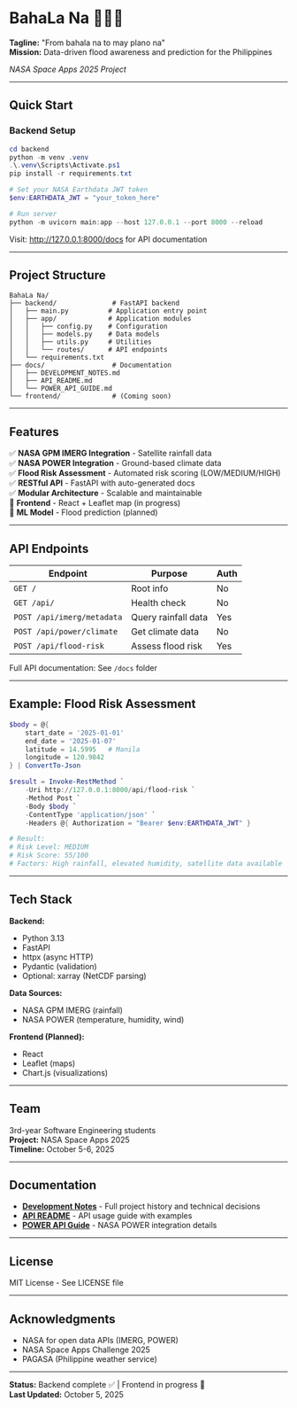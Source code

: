 # BahaLa Na 🌊🇵🇭

**Tagline:** "From bahala na to may plano na"  
**Mission:** Data-driven flood awareness and prediction for the Philippines

*NASA Space Apps 2025 Project*

---

## Quick Start

### Backend Setup

```powershell
cd backend
python -m venv .venv
.\.venv\Scripts\Activate.ps1
pip install -r requirements.txt

# Set your NASA Earthdata JWT token
$env:EARTHDATA_JWT = "your_token_here"

# Run server
python -m uvicorn main:app --host 127.0.0.1 --port 8000 --reload
```

Visit: http://127.0.0.1:8000/docs for API documentation

---

## Project Structure

```
BahaLa Na/
├── backend/              # FastAPI backend
│   ├── main.py          # Application entry point
│   ├── app/             # Application modules
│   │   ├── config.py    # Configuration
│   │   ├── models.py    # Data models
│   │   ├── utils.py     # Utilities
│   │   └── routes/      # API endpoints
│   └── requirements.txt
├── docs/                 # Documentation
│   ├── DEVELOPMENT_NOTES.md
│   ├── API_README.md
│   └── POWER_API_GUIDE.md
└── frontend/             # (Coming soon)
```

---

## Features

✅ **NASA GPM IMERG Integration** - Satellite rainfall data  
✅ **NASA POWER Integration** - Ground-based climate data  
✅ **Flood Risk Assessment** - Automated risk scoring (LOW/MEDIUM/HIGH)  
✅ **RESTful API** - FastAPI with auto-generated docs  
✅ **Modular Architecture** - Scalable and maintainable  
🚧 **Frontend** - React + Leaflet map (in progress)  
🚧 **ML Model** - Flood prediction (planned)

---

## API Endpoints

| Endpoint | Purpose | Auth |
|----------|---------|------|
| `GET /` | Root info | No |
| `GET /api/` | Health check | No |
| `POST /api/imerg/metadata` | Query rainfall data | Yes |
| `POST /api/power/climate` | Get climate data | No |
| `POST /api/flood-risk` | Assess flood risk | Yes |

Full API documentation: See `/docs` folder

---

## Example: Flood Risk Assessment

```powershell
$body = @{
    start_date = '2025-01-01'
    end_date = '2025-01-07'
    latitude = 14.5995   # Manila
    longitude = 120.9842
} | ConvertTo-Json

$result = Invoke-RestMethod `
    -Uri http://127.0.0.1:8000/api/flood-risk `
    -Method Post `
    -Body $body `
    -ContentType 'application/json' `
    -Headers @{ Authorization = "Bearer $env:EARTHDATA_JWT" }

# Result:
# Risk Level: MEDIUM
# Risk Score: 55/100
# Factors: High rainfall, elevated humidity, satellite data available
```

---

## Tech Stack

**Backend:**
- Python 3.13
- FastAPI
- httpx (async HTTP)
- Pydantic (validation)
- Optional: xarray (NetCDF parsing)

**Data Sources:**
- NASA GPM IMERG (rainfall)
- NASA POWER (temperature, humidity, wind)

**Frontend (Planned):**
- React
- Leaflet (maps)
- Chart.js (visualizations)

---

## Team

3rd-year Software Engineering students  
**Project:** NASA Space Apps 2025  
**Timeline:** October 5-6, 2025

---

## Documentation

- **[Development Notes](docs/DEVELOPMENT_NOTES.md)** - Full project history and technical decisions
- **[API README](docs/API_README.md)** - API usage guide with examples
- **[POWER API Guide](docs/POWER_API_GUIDE.md)** - NASA POWER integration details

---

## License

MIT License - See LICENSE file

---

## Acknowledgments

- NASA for open data APIs (IMERG, POWER)
- NASA Space Apps Challenge 2025
- PAGASA (Philippine weather service)

---

**Status:** Backend complete ✅ | Frontend in progress 🚧  
**Last Updated:** October 5, 2025
